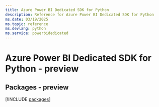 ```yaml
---
title: Azure Power BI Dedicated SDK for Python
description: Reference for Azure Power BI Dedicated SDK for Python
ms.date: 03/19/2025
ms.topic: reference
ms.devlang: python
ms.service: powerbidedicated
---
```

# Azure Power BI Dedicated SDK for Python - preview
## Packages - preview
[!INCLUDE [packages](power-bi-dedicated-index.md)]